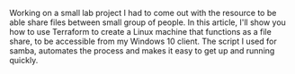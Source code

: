 Working on a small lab project I had to come out with the resource to be able share files between small group of people. In this article, I'll show you how to use Terraform to create a Linux machine that functions as a file share, to be accessible from my Windows 10 client. The script I used for samba, automates the process and makes it easy to get up and running quickly.
